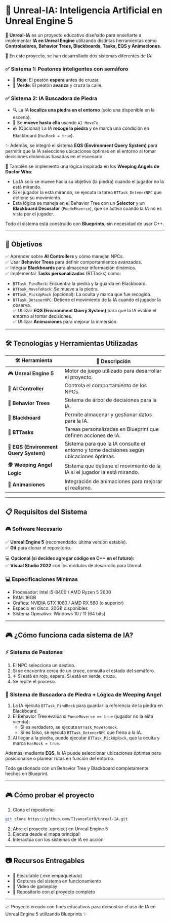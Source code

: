 # 🤖 Unreal-IA: Inteligencia Artificial en Unreal Engine 5  

🚀 **Unreal-IA** es un proyecto educativo diseñado para enseñarte a implementar **IA en Unreal Engine** utilizando distintas herramientas como **Controladores, Behavior Trees, Blackboards, Tasks, EQS y Animaciones**.  

📍 En este proyecto, se han desarrollado dos sistemas diferentes de IA:  

### ✅ Sistema 1: **Peatones inteligentes con semáforo**  
- 🚦 **Rojo**: El peatón **espera** antes de cruzar.  
- 🚦 **Verde**: El peatón **avanza** y cruza la calle.  

### ✅ Sistema 2: **IA Buscadora de Piedra**  
- 🔍 La IA **localiza una piedra en el entorno** (solo una disponible en la escena).  
- 🌄 Se **mueve hasta ella** usando `AI MoveTo`.  
- 🪨 (Opcional) La IA **recoge la piedra** y se marca una condición en Blackboard (`HasRock = true`).  

✨ Además, se integró el sistema **EQS (Environment Query System)** para permitir que la IA seleccione ubicaciones óptimas en el entorno al tomar decisiones dinámicas basadas en el escenario.  

🧊 También se implementó una lógica inspirada en los **Weeping Angels de Doctor Who**:  
- La IA solo se mueve hacia su objetivo (la piedra) cuando el jugador no la está mirando.  
- Si el jugador la está mirando, se ejecuta la tarea `BTTask_DetenerNPC` que detiene su movimiento.  
- Esta lógica se maneja en el Behavior Tree con un **Selector** y un **Blackboard Decorator** (`PuedeMoverse`), que se activa cuando la IA no es vista por el jugador.  

Todo el sistema está construido con **Blueprints**, sin necesidad de usar C++.  

---

## 🎯 **Objetivos**  
✅ Aprender sobre **AI Controllers** y cómo manejan NPCs.  
✅ Usar **Behavior Trees** para definir comportamientos avanzados.  
✅ Integrar **Blackboards** para almacenar información dinámica.  
✅ Implementar **Tasks personalizadas** (BTTasks) como:  
   - `BTTask_FindRock`: Encuentra la piedra y la guarda en Blackboard.  
   - `BTTask_MoveToRock`: Se mueve a la piedra.  
   - `BTTask_PickUpRock` (opcional): La oculta y marca que fue recogida.  
   - `BTTask_DetenerNPC`: Detiene el movimiento de la IA cuando el jugador la observa.  
✅ Utilizar **EQS (Environment Query System)** para que la IA evalúe el entorno al tomar decisiones.  
✅ Utilizar **Animaciones** para mejorar la inmersión.  

---

## 🛠️ Tecnologías y Herramientas Utilizadas

| 🛠️ Herramienta | 🚀 Descripción |
|---------------|-------------|
| 🎮 **Unreal Engine 5** | Motor de juego utilizado para desarrollar el proyecto. |
| 🧠 **AI Controller** | Controla el comportamiento de los NPCs. |
| 🌳 **Behavior Trees** | Sistema de árbol de decisiones para la IA. |
| 📌 **Blackboard** | Permite almacenar y gestionar datos para la IA. |
| 🔄 **BTTasks** | Tareas personalizadas en Blueprint que definen acciones de IA. |
| 🧭 **EQS (Environment Query System)** | Sistema para que la IA consulte el entorno y tome decisiones según ubicaciones óptimas. |
| 🕵️ **Weeping Angel Logic** | Sistema que detiene el movimiento de la IA si el jugador la está mirando. |
| 🏃 **Animaciones** | Integración de animaciones para mejorar el realismo. |

---

## 📋 Requisitos del Sistema

### 🎮 Software Necesario
✅ **Unreal Engine 5** (recomendado: última versión estable).  
✅ **Git** para clonar el repositorio.  

💻 **Opcional (si decides agregar código en C++ en el futuro):**  
✅ **Visual Studio 2022** con los módulos de desarrollo para Unreal.  

### 💻 Especificaciones Mínimas
- Procesador: Intel i5-8400 / AMD Ryzen 5 2600  
- RAM: 16GB  
- Gráfica: NVIDIA GTX 1060 / AMD RX 580 (o superior)  
- Espacio en disco: 20GB disponibles  
- Sistema Operativo: Windows 10 / 11 (64 bits)  

---

## 🎮 ¿Cómo funciona cada sistema de IA?

### ⚡ Sistema de Peatones
1. El NPC selecciona un destino.
2. Si se encuentra cerca de un cruce, consulta el estado del semáforo.
3. ✈ Si está en rojo, espera. Si está en verde, cruza.
4. Se repite el proceso.

### 🧠 Sistema de Buscadora de Piedra + Lógica de Weeping Angel
1. La IA ejecuta `BTTask_FindRock` para guardar la referencia de la piedra en Blackboard.
2. El Behavior Tree evalúa si `PuedeMoverse == true` (jugador no la está viendo):
   - Si es verdadero, se ejecuta `BTTask_MoveToRock`.
   - Si es falso, se ejecuta `BTTask_DetenerNPC` que frena a la IA. 
3. Al llegar a la piedra, puede ejecutar `BTTask_PickUpRock`, que la oculta y marca `HasRock = true`.

Además, mediante **EQS**, la IA puede seleccionar ubicaciones óptimas para posicionarse o planear rutas en función del entorno.

Todo gestionado con un Behavior Tree y Blackboard completamente hechos en Blueprint.

---

## 🎮 Cómo probar el proyecto

1. Clona el repositorio:
```bash
git clone https://github.com/TIvancelot9/Unreal-IA.git
```

2. Abre el proyecto .uproject en Unreal Engine 5
3. Ejecuta desde el mapa principal
4. Interactúa con los sistemas de IA en acción

---

## 📷 Recursos Entregables
- 📅 Ejecutable (.exe empaquetado)
- 📄 Capturas del sistema en funcionamiento
- 🎥 Video de gameplay
- 📁 Repositorio con el proyecto completo

---

📈 Proyecto creado con fines educativos para demostrar el uso de IA en Unreal Engine 5 utilizando Blueprints ✨

